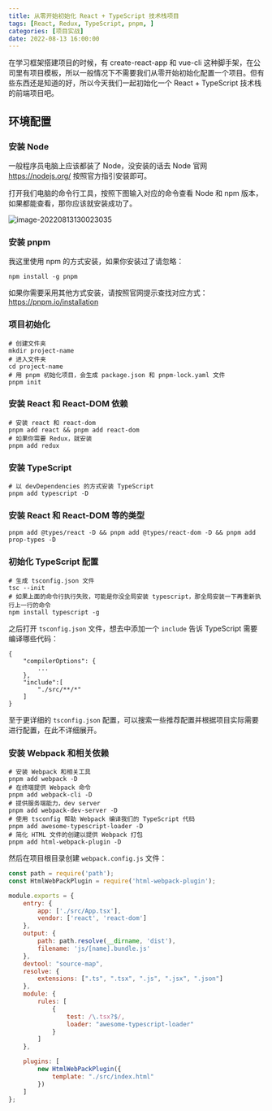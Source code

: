 ```yaml
---
title: 从零开始初始化 React + TypeScript 技术栈项目
tags: [React, Redux, TypeScript, pnpm, ]
categories: [项目实战]
date: 2022-08-13 16:00:00
---
```


在学习框架搭建项目的时候，有 create-react-app 和 vue-cli 这种脚手架，在公司里有项目模板，所以一般情况下不需要我们从零开始初始化配置一个项目。但有些东西还是知道的好，所以今天我们一起初始化一个 React + TypeScript 技术栈的前端项目吧。

## 环境配置

### 安装 Node

一般程序员电脑上应该都装了 Node，没安装的话去 Node 官网 https://nodejs.org/ 按照官方指引安装即可。

打开我们电脑的命令行工具，按照下图输入对应的命令查看 Node 和 npm 版本，如果都能查看，那你应该就安装成功了。

<!-- more -->

![image-20220813130023035](https://images.dingxuewen.com/20220813130023image-20220813130023035.png)

### 安装 pnpm

我这里使用 npm 的方式安装，如果你安装过了请忽略：

```shell
npm install -g pnpm
```

如果你需要采用其他方式安装，请按照官网提示查找对应方式：https://pnpm.io/installation

### 项目初始化

```shell
# 创建文件夹
mkdir project-name
# 进入文件夹
cd project-name
# 用 pnpm 初始化项目，会生成 package.json 和 pnpm-lock.yaml 文件
pnpm init
```

### 安装 React 和 React-DOM 依赖

```shell
# 安装 react 和 react-dom
pnpm add react && pnpm add react-dom
# 如果你需要 Redux，就安装
pnpm add redux
```

### 安装 TypeScript

```shell
# 以 devDependencies 的方式安装 TypeScript
pnpm add typescript -D
```

### 安装 React 和 React-DOM 等的类型

```shell
pnpm add @types/react -D && pnpm add @types/react-dom -D && pnpm add prop-types -D
```

### 初始化 TypeScript 配置

```shell
# 生成 tsconfig.json 文件
tsc --init
# 如果上面的命令行执行失败，可能是你没全局安装 typescript，那全局安装一下再重新执行上一行的命令
npm install typescript -g
```

之后打开 `tsconfig.json` 文件，想去中添加一个 `include` 告诉 TypeScript 需要编译哪些代码：

```shell
{
    "compilerOptions": {
    	...
    },
    "include":[ 
        "./src/**/*"
    ]
}
```

至于更详细的  `tsconfig.json` 配置，可以搜索一些推荐配置并根据项目实际需要进行配置，在此不详细展开。

### 安装 Webpack 和相关依赖

```shell
# 安装 Webpack 和相关工具
pnpm add webpack -D
# 在终端提供 Webpack 命令
pnpm add webpack-cli -D
# 提供服务端能力，dev server
pnpm add webpack-dev-server -D
# 使用 tsconfig 帮助 Webpack 编译我们的 TypeScript 代码
pnpm add awesome-typescript-loader -D
# 简化 HTML 文件的创建以提供 Webpack 打包
pnpm add html-webpack-plugin -D
```

然后在项目根目录创建 `webpack.config.js` 文件：

```js
const path = require('path');
const HtmlWebPackPlugin = require('html-webpack-plugin');

module.exports = {
    entry: {
        app: ['./src/App.tsx'],
        vendor: ['react', 'react-dom']
    },
    output: {
        path: path.resolve(__dirname, 'dist'),
        filename: 'js/[name].bundle.js'
    },
    devtool: "source-map",
    resolve: {
        extensions: [".ts", ".tsx", ".js", ".jsx", ".json"]
    },
    module: {
        rules: [
            {
                test: /\.tsx?$/,
                loader: "awesome-typescript-loader"
            }
        ]
    },

    plugins: [
        new HtmlWebPackPlugin({
            template: "./src/index.html"
        })
    ]
};
```



